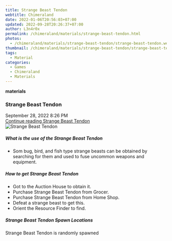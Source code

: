 ```yaml
---
title: Strange Beast Tendon
webtitle: Chimeraland
date: 2022-01-06T20:56:03+07:00
updated: 2022-09-28T20:26:37+07:00
author: L3n4r0x
permalink: /chimeraland/materials/strange-beast-tendon.html
photos:
  - /chimeraland/materials/strange-beast-tendon/strange-beast-tendon.webp
thumbnail: /chimeraland/materials/strange-beast-tendon/strange-beast-tendon.webp
tags:
  - Material
categories:
  - Games
  - Chimeraland
  - Materials
---
```


<section id="bootstrap-wrapper">
  <link
    rel="stylesheet"
    href="https://cdn.statically.io/gh/dimaslanjaka/Web-Manajemen/40ac3225/css/bootstrap-4.5-wrapper.css"
  />
  <div
    class="row g-0 border rounded overflow-hidden flex-md-row mb-4 shadow-sm position-relative"
  >
    <div class="col p-4 d-flex flex-column position-static">
      <strong class="d-inline-block mb-2 text-success">materials</strong>
      <h3 class="mb-0">Strange Beast Tendon</h3>
      <div class="mb-1 text-muted">September 28, 2022 8:26 PM</div>
      <a href="#" class="stretched-link d-none"
        >Continue reading Strange Beast Tendon</a
      >
    </div>
    <div class="col-auto d-none d-lg-block">
      <img
        src="/chimeraland/materials/strange-beast-tendon/strange-beast-tendon.webp"
        alt="Strange Beast Tendon"
      />
    </div>
  </div>
  <div class="row">
    <div class="col-lg-6 col-12 mb-2">
      <div class="card">
        <div class="card-body">
          <h5 class="card-title">
            What is the use of the Strange Beast Tendon
          </h5>
          <div class="card-text">
            <ul>
              <li>
                Som bug, bird, and fish type strange beasts can be obtained by
                searching for them and used to fuse uncommon weapons and
                equipment.
              </li>
            </ul>
          </div>
        </div>
      </div>
    </div>
    <div class="col-lg-6 col-12 mb-2">
      <div class="card">
        <div class="card-body">
          <h5 class="card-title">How to get Strange Beast Tendon</h5>
          <div class="card-text">
            <ul>
              <li>Got to the Auction House to obtain it.</li>
              <li>Purchase Strange Beast Tendon from Grocer.</li>
              <li>Purchase Strange Beast Tendon from Home Shop.</li>
              <li>Defeat a strange beast to get this.</li>
              <li>Orient the Resource Finder to find.</li>
            </ul>
          </div>
        </div>
      </div>
    </div>
    <div class="col-12 mb-2">
      <h5>Strange Beast Tendon Spawn Locations</h5>
      <p>Strange Beast Tendon is randomly spawned</p>
    </div>
  </div>
</section>